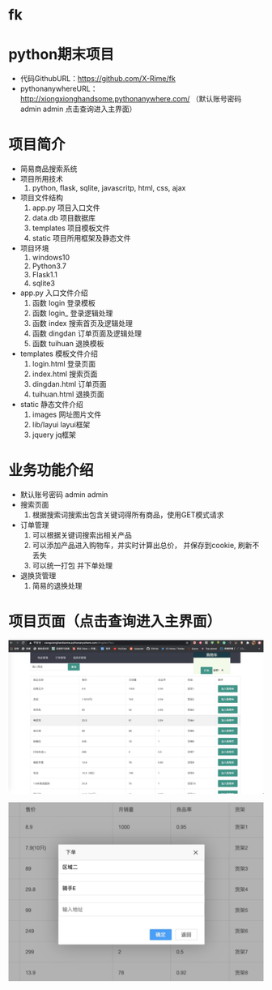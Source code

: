 # fk
# python期末项目
- 代码GithubURL：https://github.com/X-Rime/fk
- pythonanywhereURL：http://xiongxionghandsome.pythonanywhere.com/ （默认账号密码 admin admin 点击查询进入主界面）

# 项目简介
- 简易商品搜索系统
- 项目所用技术
    1. python, flask, sqlite, javascritp, html, css, ajax
- 项目文件结构
    1. app.py   项目入口文件
    2. data.db  项目数据库
    3. templates    项目模板文件
    4. static   项目所用框架及静态文件
- 项目环境
    1. windows10
    1. Python3.7
    2. Flask1.1
    3. sqlite3
- app.py 入口文件介绍
    1. 函数 login 登录模板
    2. 函数 login_ 登录逻辑处理
    3. 函数 index   搜索首页及逻辑处理
    4. 函数 dingdan  订单页面及逻辑处理
    5. 函数 tuihuan   退换模板
- templates 模板文件介绍
    1. login.html  登录页面
    2. index.html  搜索页面
    3. dingdan.html  订单页面
    4. tuihuan.html  退换页面
- static 静态文件介绍
    1. images  网址图片文件
    2. lib/layui layui框架
    3. jquery    jq框架

# 业务功能介绍
- 默认账号密码 admin  admin
- 搜索页面
    1. 根据搜索词搜索出包含关键词得所有商品，使用GET模式请求
- 订单管理
    1. 可以根据关键词搜索出相关产品
    2. 可以添加产品进入购物车，并实时计算出总价， 并保存到cookie, 刷新不丢失
    3. 可以统一打包 并下单处理
 - 退换货管理
    1. 简易的退换处理


# 项目页面（点击查询进入主界面）
![images](https://github.com/X-Rime/fk/raw/master/images/fk.jpg)

![images](https://github.com/X-Rime/fk/raw/master/images/fk2.jpg)
